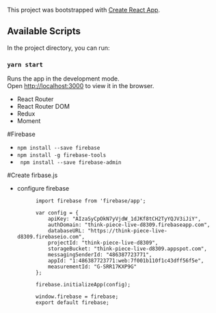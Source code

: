 This project was bootstrapped with [Create React App](https://github.com/facebook/create-react-app).

## Available Scripts

In the project directory, you can run:

### `yarn start`

Runs the app in the development mode.<br />
Open [http://localhost:3000](http://localhost:3000) to view it in the browser.

- React Router 
- React Router DOM
- Redux
- Moment


#Firebase
- `npm install --save firebase`
- `npm install -g firebase-tools`
- ` npm install --save firebase-admin`

#Create firbase.js
- configure firebase

            import firebase from 'firebase/app';

            var config = {
                apiKey: "AIzaSyCpOkN7yVjdW_1dJKf8tCH2TyYQJV3iJiY",
                authDomain: "think-piece-live-d8309.firebaseapp.com",
                databaseURL: "https://think-piece-live-d8309.firebaseio.com",
                projectId: "think-piece-live-d8309",
                storageBucket: "think-piece-live-d8309.appspot.com",
                messagingSenderId: "486387723771",
                appId: "1:486387723771:web:7f001b110f1c43dff56f5e",
                measurementId: "G-SRR17KXP9G"
            };

            firebase.initializeApp(config);

            window.firebase = firebase;
            export default firebase;
